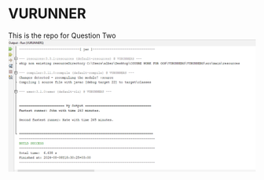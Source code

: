# VURUNNER
This is the repo for Question Two
!["Output for my Code"](https://github.com/Altech001/VURUNNER/blob/main/Output%20Image.png?raw=true)
